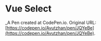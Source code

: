 # Vue Select
 _A Pen created at CodePen.io. Original URL: [https://codepen.io/Avutzhan/pen/JQYeBe](https://codepen.io/Avutzhan/pen/JQYeBe).

 